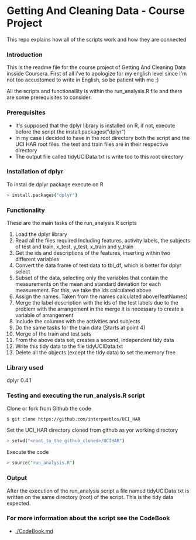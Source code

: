 # Getting And Cleaning Data - Course Project
This repo explains how all of the scripts work and how they are connected

### Introduction
This is the readme file for the course project of Getting And Cleaning Data insside Coursera. First of all i've to apologize for my english level since I'm not too accustomed to write in English, so be patient with me ;)

All the scripts and functionallity is within the run_analysis.R file and there are some prerequisites to consider.

### Prerequisites 
* It's supposed that the dplyr library is installed on R, if not, execute before the script the install.packages("dplyr") 
* In my case i decided to have in the root directory both the script and the UCI HAR root files. the test and train files are in their respective directory
* The output file called tidyUCIData.txt is write too to this root directory  

### Installation of dplyr
To instal de dplyr package execute on R

```sh
> install.packages("dplyr")
```

### Functionality
These are the main tasks of the run_analysis.R scripts

1. Load the dplyr library
2. Read all the files required 
 Including features, activity labels, the subjects of test and train, x_test, y_test, x_train and y_train
3. Get the ids and descriptions of the features, inserting within two different variables
4. Convert the data frame of test data to tbl_df, which is better for dplyr select
5. Subset of the data, selecting only the variables that contain the measurements on the mean and standard deviation for each measurement.
For this, we take the ids calculated above
6. Assign the names. Taken from the names calculated above(featNames)
7. Merge the label description with the ids of the test labels due to the problem with the arrangement in the merge it is necessary to 
create a variable of arrangement
8. Include the columns with the activities and subjects
9. Do the same tasks for the train data (Starts at point 4)
10. Merge of the train and test sets
11. From the above data set, creates a second, independent tidy data
12. Write this tidy data to the file tidyUCIData.txt
13. Delete all the objects  (except the tidy data) to set the memory free

### Library used
dplyr 0.4.1


### Testing and executing the run_analysis.R script
Clone or fork from Github the code

```sh
$ git clone https://github.com/interpueblos/UCI_HAR
```

Set the UCI_HAR directory cloned from github as yor working directory
```sh
> setwd("<root_to_the_github_cloned>/UCIHAR")
```
Execute the code
```sh
> source("run_analysis.R")
```

### Output
After the execution of the run_analysis script a file named tidyUCIData.txt is written on the same directory (root) of the script. This is the tidy data expected.

### For more information about the script see the CodeBook
* [./CodeBook.md](https://github.com/interpueblos/UCI_HAR/CodeBook.md)
 
